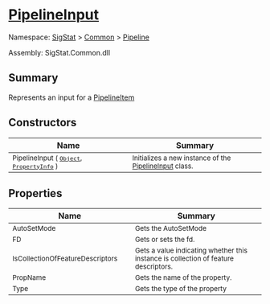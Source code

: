 # [PipelineInput](./PipelineInput.md)

Namespace: [SigStat]() > [Common](./../README.md) > [Pipeline](./README.md)

Assembly: SigStat.Common.dll

## Summary
Represents an input for a [PipelineItem](https://github.com/hargitomi97/sigstat/blob/master/docs/md/.md)

## Constructors

| Name | Summary | 
| --- | --- | 
| <sub>PipelineInput ( [`Object`](https://docs.microsoft.com/en-us/dotnet/api/System.Object), [`PropertyInfo`](https://docs.microsoft.com/en-us/dotnet/api/System.Reflection.PropertyInfo) )</sub><img width=50>| <sub>Initializes a new instance of the [PipelineInput](https://github.com/hargitomi97/sigstat/blob/master/docs/md/SigStat/Common/Pipeline/PipelineInput.md) class.</sub>| <br>


## Properties

| Name | Summary | 
| --- | --- | 
| <sub>AutoSetMode</sub><img width=50>| <sub>Gets the AutoSetMode</sub>| <br>
| <sub>FD</sub><img width=50>| <sub>Gets or sets the fd.</sub>| <br>
| <sub>IsCollectionOfFeatureDescriptors</sub><img width=50>| <sub>Gets a value indicating whether this instance is collection of feature descriptors.</sub>| <br>
| <sub>PropName</sub><img width=50>| <sub>Gets the name of the property.</sub>| <br>
| <sub>Type</sub><img width=50>| <sub>Gets the type of the property</sub>| <br>


